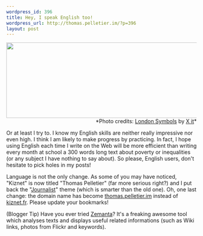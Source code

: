 ```yaml
--- 
wordpress_id: 396
title: Hey, I speak English too!
wordpress_url: http://thomas.pelletier.im/?p=396
layout: post
---
```

<p style="text-align: right;"><img class="aligncenter size-full wp-image-397" title="English" src="http://thomas.pelletier.im/wp-content/uploads/2009/11/english.jpg" alt="English" width="700" height="200" />*Photo credits: <a href="http://www.flickr.com/photos/59957789@N00/369389019/">London Symbols</a> by <a href="http://www.flickr.com/people/59957789@N00/">X it</a>*</p>

Or at least I try to. I know my English skills are neither really impressive nor even high. I think I am likely to make progress by practicing. In fact, I hope using English each time I write on the Web will be more efficient than writing every month at school a 300 words long text about poverty or inequalities (or any subject I have nothing to say about). So please, English users, don't hesitate to pick holes in my posts!

Language is not the only change. As some of you may have noticed, "Kiznet" is now titled "Thomas Pelletier" (far more serious right?) and I put back the "<a href="http://wordpress.org/extend/themes/journalist">Journalist</a>" theme (which is smarter than the old one). Oh, one last change: the domain name has become <a href="http://thomas.pelletier.im/">thomas.pelletier.im</a> instead of <a href="http://kiznet.fr">kiznet.fr</a>. Please update your bookmarks!

(Blogger Tip) Have you ever tried <a class="zem_slink" title="Zemanta" rel="homepage" href="http://www.zemanta.com">Zemanta</a>? It's a freaking awesome tool which analyses texts and displays useful related informations (such as Wiki links, photos from Flickr and keywords).
